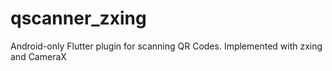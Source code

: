 # qscanner_zxing

Android-only Flutter plugin for scanning QR Codes. Implemented with zxing and CameraX


